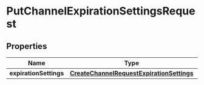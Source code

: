 

# PutChannelExpirationSettingsRequest


## Properties

| Name | Type | Description | Notes |
|------------ | ------------- | ------------- | -------------|
|**expirationSettings** | [**CreateChannelRequestExpirationSettings**](CreateChannelRequestExpirationSettings.md) |  |  [optional] |



